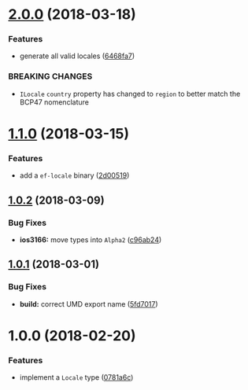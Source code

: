 <a name="2.0.0"></a>
# [2.0.0](https://github.com/ef-carbon/locale/compare/v1.1.0...v2.0.0) (2018-03-18)


### Features

* generate all valid locales ([6468fa7](https://github.com/ef-carbon/locale/commit/6468fa7))


### BREAKING CHANGES

* `ILocale` `country` property has changed to `region` to better match the BCP47 nomenclature

<a name="1.1.0"></a>
# [1.1.0](https://github.com/ef-carbon/locale/compare/v1.0.2...v1.1.0) (2018-03-15)


### Features

* add a `ef-locale` binary ([2d00519](https://github.com/ef-carbon/locale/commit/2d00519))

<a name="1.0.2"></a>
## [1.0.2](https://github.com/ef-carbon/locale/compare/v1.0.1...v1.0.2) (2018-03-09)


### Bug Fixes

* **ios3166:** move types into `Alpha2` ([c96ab24](https://github.com/ef-carbon/locale/commit/c96ab24))

<a name="1.0.1"></a>
## [1.0.1](https://github.com/ef-carbon/locale/compare/v1.0.0...v1.0.1) (2018-03-01)


### Bug Fixes

* **build:** correct UMD export name ([5fd7017](https://github.com/ef-carbon/locale/commit/5fd7017))

<a name="1.0.0"></a>
# 1.0.0 (2018-02-20)


### Features

* implement a `Locale` type ([0781a6c](https://github.com/ef-carbon/locale/commit/0781a6c))
